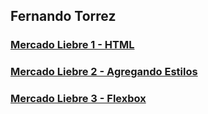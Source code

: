 ## Fernando Torrez

### [Mercado Liebre 1 - HTML](https://github.com/fernandogtorrez/MercadoLiebre/tree/estructuraWeb)

### [Mercado Liebre 2 - Agregando Estilos](https://github.com/fernandogtorrez/MercadoLiebre/tree/agregandoEstilos)

### [Mercado Liebre 3 - Flexbox](https://github.com/fernandogtorrez/MercadoLiebre/tree/flexbox)
